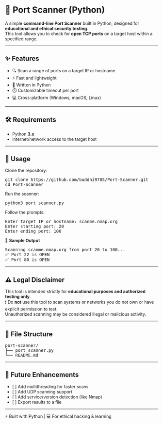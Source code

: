 <h1>🔎 Port Scanner (Python)</h1>

<p>
A simple <b>command-line Port Scanner</b> built in Python, designed for 
<b>educational and ethical security testing</b>. <br>
This tool allows you to check for <b>open TCP ports</b> on a target host within a specified range.
</p>

<hr>

<h2>✨ Features</h2>
<ul>
  <li>🔍 Scan a range of ports on a target IP or hostname</li>
  <li>⚡ Fast and lightweight</li>
  <li>🧠 Written in Python </li>
  <li>⏱️ Customizable timeout per port</li>
  <li>💻 Cross-platform (Windows, macOS, Linux)</li>
</ul>

<hr>

<h2>🛠️ Requirements</h2>
<ul>
  <li>Python <b>3.x</b></li>
  <li>Internet/network access to the target host</li>
</ul>

<hr>

<h2>🚀 Usage</h2>

<p>Clone the repository:</p>
<pre>
git clone https://github.com/buddhi9785/Port-Scanner.git
cd Port-Scanner
</pre>

<p>Run the scanner:</p>
<pre>
python3 port_scanner.py
</pre>

<p>Follow the prompts:</p>
<pre>
Enter target IP or hostname: scanme.nmap.org
Enter starting port: 20
Enter ending port: 100
</pre>

<p>📸 <b>Sample Output</b></p>
<pre>
Scanning scanme.nmap.org from port 20 to 100...
✅ Port 22 is OPEN
✅ Port 80 is OPEN
</pre>

<hr>

<h2>⚠️ Legal Disclaimer</h2>
<p>
This tool is intended strictly for <b>educational purposes and authorized testing only</b>. <br>
❗ Do <b>not</b> use this tool to scan systems or networks you do not own or have explicit permission to test. <br>
Unauthorized scanning may be considered illegal or malicious activity.
</p>

<hr>

<h2>📁 File Structure</h2>
<pre>
port-scanner/
├── port_scanner.py
└── README.md
</pre>

<hr>

<h2>🧠 Future Enhancements</h2>
<ul>
  <li>[ ] Add multithreading for faster scans</li>
  <li>[ ] Add UDP scanning support</li>
  <li>[ ] Add service/version detection (like Nmap)</li>
  <li>[ ] Export results to a file</li>
</ul>

<hr>

<p>⚡ Built with Python | 💻 For ethical hacking & learning</p>
